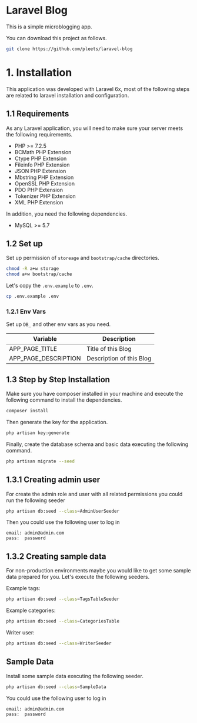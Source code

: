 # Laravel Blog

This is a simple microblogging app.

You can download this project as follows.

```bash
git clone https://github.com/pleets/laravel-blog
```

# 1. Installation

This application was developed with Laravel 6x, most of the following steps are related to laravel
installation and configuration.

## 1.1 Requirements

As any Laravel application, you will need to make sure your server meets the following requirements.

- PHP >= 7.2.5
- BCMath PHP Extension
- Ctype PHP Extension
- Fileinfo PHP Extension
- JSON PHP Extension
- Mbstring PHP Extension
- OpenSSL PHP Extension
- PDO PHP Extension
- Tokenizer PHP Extension
- XML PHP Extension

In addition, you need the following dependencies.

- MySQL >= 5.7

## 1.2 Set up

Set up permission of `storeage` and `bootstrap/cache` directories.

```bash
chmod -R a+w storage
chmod a+w bootstrap/cache
```

Let's copy the `.env.example` to `.env`.

```bash
cp .env.example .env
```
### 1.2.1 Env Vars

Set up `DB_` and other env vars as you need. 

| Variable                 | Description                              |
|--------------------------|------------------------------------------|
| APP_PAGE_TITLE           |  Title of this Blog                      |
| APP_PAGE_DESCRIPTION     |  Description of this Blog                |

## 1.3 Step by Step Installation

Make sure you have composer installed in your machine and execute the following command to install the
dependencies.

```bash
composer install
```

Then generate the key for the application.

```bash
php artisan key:generate
```

Finally, create the database schema and basic data executing the following command.

```bash
php artisan migrate --seed
```
## 1.3.1 Creating admin user

For create the admin role and user with all related permissions you could run the following seeder

```bash
php artisan db:seed --class=AdminUserSeeder
```

Then you could use the following user to log in

```text
email: admin@admin.com
pass:  password
```

## 1.3.2 Creating sample data

For non-production environments maybe you would like to get some sample data prepared for you. Let's execute the following seeders.

Example tags:

```bash
php artisan db:seed --class=TagsTableSeeder
```

Example categories:

```bash
php artisan db:seed --class=CategoriesTable
```

Writer user:

```bash
php artisan db:seed --class=WriterSeeder
```

## Sample Data

Install some sample data executing the following seeder.

```bash
php artisan db:seed --class=SampleData
```

You could use the following user to log in

```text
email: admin@admin.com
pass:  password
```
